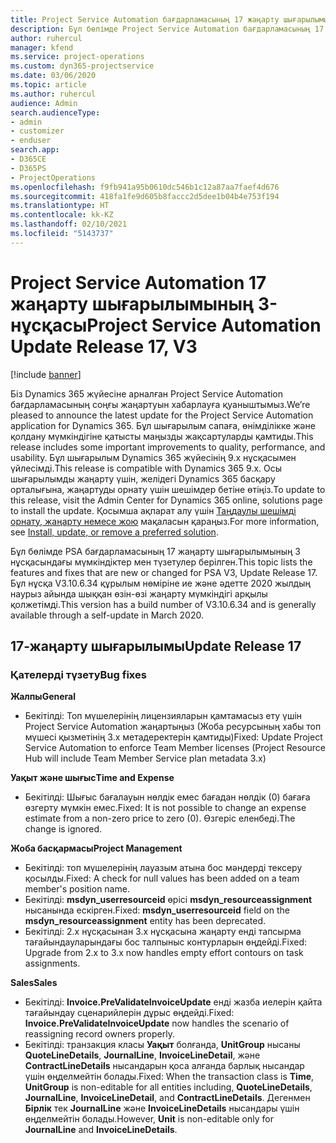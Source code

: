 ```yaml
---
title: Project Service Automation бағдарламасының 17 жаңарту шығарылымы 3-нұсқасындағы жаңалықтар немесе өзгерістер
description: Бұл бөлімде Project Service Automation бағдарламасының 17 жаңарту шығарылымының 3 нұсқасындағы қолжетімді мүмкіндіктер мен түзетулер берілген.
author: ruhercul
manager: kfend
ms.service: project-operations
ms.custom: dyn365-projectservice
ms.date: 03/06/2020
ms.topic: article
ms.author: ruhercul
audience: Admin
search.audienceType:
- admin
- customizer
- enduser
search.app:
- D365CE
- D365PS
- ProjectOperations
ms.openlocfilehash: f9fb941a95b0610dc546b1c12a87aa7faef4d676
ms.sourcegitcommit: 418fa1fe9d605b8faccc2d5dee1b04b4e753f194
ms.translationtype: HT
ms.contentlocale: kk-KZ
ms.lasthandoff: 02/10/2021
ms.locfileid: "5143737"
---
```

# <a name="project-service-automation-update-release-17-v3"></a><span data-ttu-id="f031d-103">Project Service Automation 17 жаңарту шығарылымының 3-нұсқасы</span><span class="sxs-lookup"><span data-stu-id="f031d-103">Project Service Automation Update Release 17, V3</span></span>

[!include [banner](../includes/psa-now-project-operations.md)]

<span data-ttu-id="f031d-104">Біз Dynamics 365 жүйесіне арналған Project Service Automation бағдарламасының соңғы жаңартуын хабарлауға қуаныштымыз.</span><span class="sxs-lookup"><span data-stu-id="f031d-104">We’re pleased to announce the latest update for the Project Service Automation application for Dynamics 365.</span></span> <span data-ttu-id="f031d-105">Бұл шығарылым сапаға, өнімділікке және қолдану мүмкіндігіне қатысты маңызды жақсартуларды қамтиды.</span><span class="sxs-lookup"><span data-stu-id="f031d-105">This release includes some important improvements to quality, performance, and usability.</span></span>  <span data-ttu-id="f031d-106">Бұл шығарылым Dynamics 365 жүйесінің 9.x нұсқасымен үйлесімді.</span><span class="sxs-lookup"><span data-stu-id="f031d-106">This release is compatible with Dynamics 365 9.x.</span></span> <span data-ttu-id="f031d-107">Осы шығарылымды жаңарту үшін, желідегі Dynamics 365 басқару орталығына, жаңартуды орнату үшін шешімдер бетіне өтіңіз.</span><span class="sxs-lookup"><span data-stu-id="f031d-107">To update to this release, visit the Admin Center for Dynamics 365 online, solutions page to install the update.</span></span> <span data-ttu-id="f031d-108">Қосымша ақпарат алу үшін [Таңдаулы шешімді орнату, жаңарту немесе жою](https://docs.microsoft.com/power-platform/admin/install-remove-preferred-solution) мақаласын қараңыз.</span><span class="sxs-lookup"><span data-stu-id="f031d-108">For more information, see [Install, update, or remove a preferred solution](https://docs.microsoft.com/power-platform/admin/install-remove-preferred-solution).</span></span>

<span data-ttu-id="f031d-109">Бұл бөлімде PSA бағдарламасының 17 жаңарту шығарылымының 3 нұсқасындағы мүмкіндіктер мен түзетулер берілген.</span><span class="sxs-lookup"><span data-stu-id="f031d-109">This topic lists the features and fixes that are new or changed for PSA V3, Update Release 17.</span></span> <span data-ttu-id="f031d-110">Бұл нұсқа V3.10.6.34 құрылым нөміріне ие және әдетте 2020 жылдың наурыз айында шыққан өзін-өзі жаңарту мүмкіндігі арқылы қолжетімді.</span><span class="sxs-lookup"><span data-stu-id="f031d-110">This version has a build number of V3.10.6.34 and is generally available through a self-update in March 2020.</span></span>


## <a name="update-release-17"></a><span data-ttu-id="f031d-111">17-жаңарту шығарылымы</span><span class="sxs-lookup"><span data-stu-id="f031d-111">Update Release 17</span></span>

### <a name="bug-fixes"></a><span data-ttu-id="f031d-112">Қателерді түзету</span><span class="sxs-lookup"><span data-stu-id="f031d-112">Bug fixes</span></span>

<span data-ttu-id="f031d-113">**Жалпы**</span><span class="sxs-lookup"><span data-stu-id="f031d-113">**General**</span></span>

- <span data-ttu-id="f031d-114">Бекітілді: Топ мүшелерінің лицензияларын қамтамасыз ету үшін Project Service Automation жаңартыңыз (Жоба ресурсының хабы топ мүшесі қызметінің 3.х метадеректерін қамтиды)</span><span class="sxs-lookup"><span data-stu-id="f031d-114">Fixed: Update Project Service Automation to enforce Team Member licenses (Project Resource Hub will include Team Member Service plan metadata 3.x)</span></span>
 
<span data-ttu-id="f031d-115">**Уақыт және шығыс**</span><span class="sxs-lookup"><span data-stu-id="f031d-115">**Time and Expense**</span></span>

- <span data-ttu-id="f031d-116">Бекітілді: Шығыс бағалауын нөлдік емес бағадан нөлдік (0) бағаға өзгерту мүмкін емес.</span><span class="sxs-lookup"><span data-stu-id="f031d-116">Fixed: It is not possible to change an expense estimate from a non-zero price to zero (0).</span></span> <span data-ttu-id="f031d-117">Өзгеріс еленбеді.</span><span class="sxs-lookup"><span data-stu-id="f031d-117">The change is ignored.</span></span>

<span data-ttu-id="f031d-118">**Жоба басқармасы**</span><span class="sxs-lookup"><span data-stu-id="f031d-118">**Project Management**</span></span>

- <span data-ttu-id="f031d-119">Бекітілді: топ мүшелерінің лауазым атына бос мәндерді тексеру қосылды.</span><span class="sxs-lookup"><span data-stu-id="f031d-119">Fixed: A check for null values has been added on a team member's position name.</span></span>
- <span data-ttu-id="f031d-120">Бекітілді: **msdyn_userresourceid** өрісі **msdyn_resourceassignment** нысанында ескірген.</span><span class="sxs-lookup"><span data-stu-id="f031d-120">Fixed: **msdyn_userresourceid** field on the **msdyn_resourceassignment** entity has been deprecated.</span></span>
- <span data-ttu-id="f031d-121">Бекітілді: 2.x нұсқасынан 3.x нұсқасына жаңарту енді тапсырма тағайындауларындағы бос талпыныс контурларын өңдейді.</span><span class="sxs-lookup"><span data-stu-id="f031d-121">Fixed: Upgrade from 2.x to 3.x now handles empty effort contours on task assignments.</span></span>

<span data-ttu-id="f031d-122">**Sales**</span><span class="sxs-lookup"><span data-stu-id="f031d-122">**Sales**</span></span>

- <span data-ttu-id="f031d-123">Бекітілді: **Invoice.PreValidateInvoiceUpdate** енді жазба иелерін қайта тағайындау сценарийлерін дұрыс өңдейді.</span><span class="sxs-lookup"><span data-stu-id="f031d-123">Fixed: **Invoice.PreValidateInvoiceUpdate** now handles the scenario of reassigning record owners properly.</span></span>
- <span data-ttu-id="f031d-124">Бекітілді: транзакция класы **Уақыт** болғанда, **UnitGroup** нысаны **QuoteLineDetails**, **JournalLine**, **InvoiceLineDetail**, және **ContractLineDetails** нысандарын қоса алғанда барлық нысандар үшін өңделмейтін болады.</span><span class="sxs-lookup"><span data-stu-id="f031d-124">Fixed: When the transaction class is **Time**, **UnitGroup** is non-editable for all entities including, **QuoteLineDetails**, **JournalLine**, **InvoiceLineDetail**, and **ContractLineDetails**.</span></span> <span data-ttu-id="f031d-125">Дегенмен **Бірлік** тек **JournalLine** және **InvoiceLineDetails** нысандары үшін өңделмейтін болады.</span><span class="sxs-lookup"><span data-stu-id="f031d-125">However, **Unit** is non-editable only for **JournalLine** and **InvoiceLineDetails**.</span></span>


